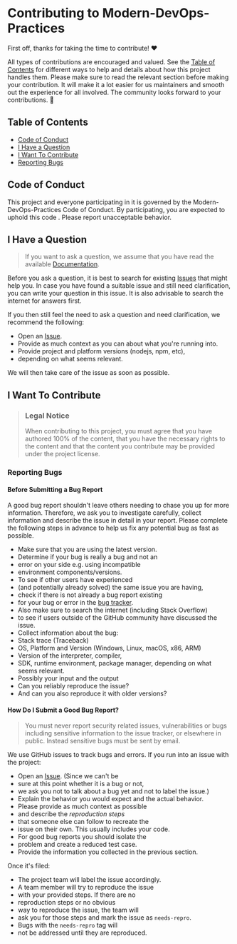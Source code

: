 <!-- omit in toc -->
# Contributing to Modern-DevOps-Practices

First off, thanks for taking the time to contribute! ❤️

All types of contributions are encouraged and valued. 
See the [Table of Contents](#table-of-contents) 
for different ways to help and details about how this project handles them.
Please make sure to read 
the relevant section before making your contribution.
It will make it a lot easier for us maintainers 
and smooth out the experience for all involved.
The community looks forward to your contributions. 🎉

<!-- omit in toc -->
## Table of Contents

- [Code of Conduct](#code-of-conduct)
- [I Have a Question](#i-have-a-question)
- [I Want To Contribute](#i-want-to-contribute)
- [Reporting Bugs](#reporting-bugs)

## Code of Conduct

This project and everyone participating in it is governed by the
Modern-DevOps-Practices Code of Conduct.
By participating, you are expected to uphold this code
. Please report unacceptable behavior.

## I Have a Question

> If you want to ask a question, we assume that you have read the available
> [Documentation](https://github.com/nnniki/Modern-DevOps-Practices/edit/main/CONTRIBUTING.md).

Before you ask a question, it is best to search for existing 
[Issues](/issues) that might help you.
In case you have found a suitable issue and still need 
clarification, you can write your question in 
this issue. It is also advisable to search the internet for answers first.

If you then still feel the need to ask a question and need clarification,
we recommend the following:

- Open an [Issue](/issues/new).
- Provide as much context as you can about what you're running into.
- Provide project and platform versions (nodejs, npm, etc),
- depending on what seems relevant.

We will then take care of the issue as soon as possible.

## I Want To Contribute

> ### Legal Notice <!-- omit in toc -->
> When contributing to this project, you must agree that you
> have authored 100% of the content,
> that you have the necessary rights to the content and that
> the content you contribute may
> be provided under the project license.

### Reporting Bugs

<!-- omit in toc -->
#### Before Submitting a Bug Report

A good bug report shouldn't leave others needing
to chase you up for more information. 
Therefore, we ask you to investigate carefully, 
collect information and describe the issue 
in detail in your report. Please complete the 
following steps in advance to help us fix any 
potential bug as fast as possible.

- Make sure that you are using the latest version.
- Determine if your bug is really a bug and not an
- error on your side e.g. using incompatible
- environment components/versions.
- To see if other users have experienced
- (and potentially already solved) the same issue you are having,
- check if there is not already a bug report existing
- for your bug or error in the [bug tracker](issues?q=label%3Abug).
- Also make sure to search the internet (including Stack Overflow)
- to see if users outside of the GitHub community have discussed the issue.
- Collect information about the bug:
- Stack trace (Traceback)
- OS, Platform and Version (Windows, Linux, macOS, x86, ARM)
- Version of the interpreter, compiler,
- SDK, runtime environment, package manager, depending on what seems relevant.
- Possibly your input and the output
- Can you reliably reproduce the issue?
- And can you also reproduce it with older versions?

<!-- omit in toc -->
#### How Do I Submit a Good Bug Report?

> You must never report security related issues,
> vulnerabilities or bugs including sensitive information
> to the issue tracker, or elsewhere in public.
> Instead sensitive bugs must be sent by email.
<!-- You may add a PGP key to allow the messages 
to be sent encrypted as well. -->

We use GitHub issues to track bugs and errors.
If you run into an issue with the project:

- Open an [Issue](/issues/new). (Since we can't be
- sure at this point whether it is a bug or not,
- we ask you not to talk about a bug yet and not to label the issue.)
- Explain the behavior you would expect and the actual behavior.
- Please provide as much context as possible
- and describe the *reproduction steps*
- that someone else can follow to recreate the
- issue on their own. This usually includes your code.
- For good bug reports you should isolate the
- problem and create a reduced test case.
- Provide the information you collected in the previous section.

Once it's filed:

- The project team will label the issue accordingly.
- A team member will try to reproduce the issue
- with your provided steps. If there are no
- reproduction steps or no obvious
- way to reproduce the issue, the team will
- ask you for those steps and mark the issue as `needs-repro`.
- Bugs with the `needs-repro` tag will
- not be addressed until they are reproduced.
